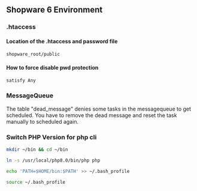## Shopware 6 Environment
### .htaccess
#### Location of the .htaccess and password file
```bash 
shopware_root/public
```
#### How to force disable pwd protection
```bash
satisfy Any
```
### MessageQueue
The table "dead_message" denies some tasks in the messagequeue to get scheduled. You have to remove the dead message and reset the task manually to scheduled again.
### Switch PHP Version for php cli
```bash
mkdir ~/bin && cd ~/bin
```
```bash
ln -s /usr/local/php8.0/bin/php php
```
```bash
echo 'PATH=$HOME/bin:$PATH' >> ~/.bash_profile
```
```bash
source ~/.bash_profile
```
